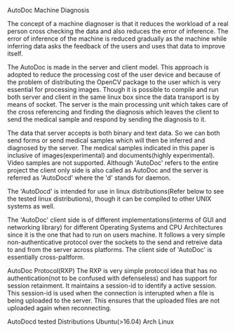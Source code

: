 AutoDoc
Machine Diagnosis

The concept of a machine diagnoser is that it reduces the workload of a real person cross checking the data and also reduces the error of inference. The error of inference of the machine is reduced gradually as the machine while inferring data asks the feedback of the users and uses that data to improve itself.

The AutoDoc is made in the server and client model. This approach is adopted to reduce the processing cost of the user device and because of the problem of distributing the OpenCV package to the user which is very essential for processing images. Though it is possible to compile and  run both server and client in the same linux box since the data transport is by means of socket. The server is the main processing unit which takes care of the cross referencing and finding the diagnosis which leaves the client to send the medical sample and respond by sending the diagnosis to it.

The data that server accepts is both binary and text data. So we can both send forms or send medical samples which will then be inferred and diagnosed by the server. The medical samples indicated in this paper is inclusive of images(experimental) and documents(highly experimental). Video samples are not supported. 
Although 'AutoDoc' refers to the entire project the client only side is also called as AutoDoc and the server is referred as 'AutoDocd' where the 'd' stands for daemon.

The 'AutoDocd' is intended for use in linux distributions(Refer below to see the tested linux distributions), though it can be compiled to other UNIX systems as well.

The 'AutoDoc' client side is of different implementations(interms of GUI and networking library) for different Operating Systems and CPU Architectures since it is the one that had to run on users machine. It follows a very simple non-authenticative protocol over the sockets to the send and retreive data to and from the server across platforms. The client side of 'AutoDoc' is essentially cross-paltform.

AutoDoc Protocol(RXP)
The RXP is very simple protocol idea that has no authentication(not to be confused with defenseless) and has support for session retainment. It maintains a session-id to identify a active session. This session-id is used when the connection is interupted when a file is being uploaded to the server. This ensures that the uploaded files are not uploaded again when reconnecting.

AutoDocd tested Distributions
Ubuntu(>16.04)
Arch Linux
